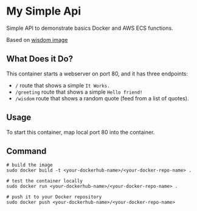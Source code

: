 # My Simple Api

Simple API to demonstrate basics Docker and AWS ECS functions.

Based on [wisdom image](https://hub.docker.com/r/pauloclouddev/wisdom-img)

## What Does it Do?

This container starts a webserver on port 80, and it has three endpoints:

- `/` route that shows a simple `It Works.`
- `/greeting` route that shows a simple `Hello friend!`
- `/wisdom` route that shows a random quote (feed from a list of quotes).

## Usage

To start this container, map local port 80 into the container.

## Command

```shell
# build the image
sudo docker build -t <your-dockerhub-name>/<your-docker-repo-name> .

# test the container locally
sudo docker run <your-dockerhub-name>/<your-docker-repo-name> .

# push it to your Docker repository
sudo docker push <your-dockerhub-name>/<your-docker-repo-name> 
```
